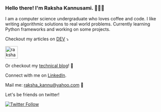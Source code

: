 ### Hello there! I'm Raksha Kannusami. 👩🏻‍💻

<!--
**rakshakannu/rakshakannu** is a ✨ _special_ ✨ repository because its `README.md` (this file) appears on your GitHub profile.

Here are some ideas to get you started:

- 🔭 I’m currently working on ...
- 🌱 I’m currently learning ...
- 👯 I’m looking to collaborate on ...
- 🤔 I’m looking for help with ...
- 💬 Ask me about ...
- 📫 How to reach me: ...
- 😄 Pronouns: ...
- ⚡ Fun fact: ...
-->

I am a computer science undergraduate who loves coffee and code.
I like writing algorithmic solutions to real world problems. 
Currently learning Python frameworks and working on some projects.

Checkout my articles on [DEV](https://dev.to/rakshakannu) ⤵️

<a href="https://dev.to/rakshakannu" target="blank"><img src="https://cdn.jsdelivr.net/npm/simple-icons@3.0.1/icons/dev-dot-to.svg" alt="rakshakannu" height="40" width="40" /></a>

Or checkout my [technical blog](https://rakshakannusami.netlify.app/)! 🎉

Connect with me on [LinkedIn](https://www.linkedin.com/in/raksha-kannusami/). 

Mail me: raksha_kannu@yahoo.com 📩

Let's be friends on twitter!

[![Twitter Follow](https://img.shields.io/twitter/follow/KannusamiRaksha?style=social)](https://twitter.com/Raksha_Kannu)
